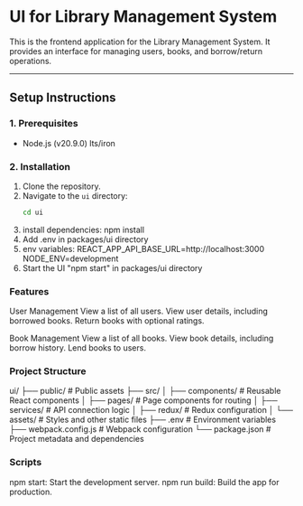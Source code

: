 # UI for Library Management System

This is the frontend application for the Library Management System. It provides an interface for managing users, books, and borrow/return operations.

---

## **Setup Instructions**

### **1. Prerequisites**
- Node.js (v20.9.0) lts/iron

### **2. Installation**
1. Clone the repository.
2. Navigate to the `ui` directory:
   ```bash
   cd ui
3. install dependencies:
    npm install
4. Add .env in packages/ui directory
5. env variables:
REACT_APP_API_BASE_URL=http://localhost:3000
NODE_ENV=development
6. Start the UI "npm start" in packages/ui directory

### Features
User Management
View a list of all users.
View user details, including borrowed books.
Return books with optional ratings.

Book Management
View a list of all books.
View book details, including borrow history.
Lend books to users.

### Project Structure
ui/
├── public/             # Public assets
├── src/
│   ├── components/     # Reusable React components
│   ├── pages/          # Page components for routing
│   ├── services/       # API connection logic
│   ├── redux/          # Redux configuration
│   └── assets/         # Styles and other static files
├── .env                # Environment variables
├── webpack.config.js   # Webpack configuration
└── package.json        # Project metadata and dependencies


### Scripts
npm start: Start the development server.
npm run build: Build the app for production.
